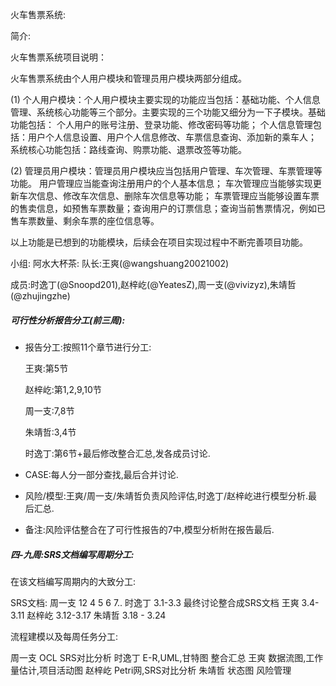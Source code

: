 火车售票系统:

简介:

火车售票系统项目说明：

火车售票系统由个人用户模块和管理员用户模块两部分组成。

(1)	个人用户模块：个人用户模块主要实现的功能应当包括：基础功能、个人信息管理、系统核心功能等三个部分。主要实现的三个功能又细分为一下子模块。基础功能包括：
个人用户的账号注册、登录功能、修改密码等功能；
个人信息管理包括：用户个人信息设置、用户个人信息修改、车票信息查询、添加新的乘车人；
系统核心功能包括：路线查询、购票功能、退票改签等功能。

(2)	管理员用户模块：管理员用户模块应当包括用户管理、车次管理、车票管理等功能。
用户管理应当能查询注册用户的个人基本信息；
车次管理应当能够实现更新车次信息、修改车次信息、删除车次信息等功能；
车票管理应当能够设置车票的售卖信息，如预售车票数量；查询用户的订票信息；查询当前售票情况，例如已售车票数量、剩余车票的座位信息等。

以上功能是已想到的功能模块，后续会在项目实现过程中不断完善项目功能。



小组: 阿水大杯茶:
队长:王爽(@wangshuang20021002)

成员:时逸丁(@Snoopd201),赵梓屹(@YeatesZ),周一支(@vivizyz),朱靖哲(@zhujingzhe)



##### 可行性分析报告分工(前三周):

+ 报告分工:按照11个章节进行分工:

  王爽:第5节

  赵梓屹:第1,2,9,10节

  周一支:7,8节

  朱靖哲:3,4节

  时逸丁:第6节+最后修改整合汇总,发各成员讨论.

+ CASE:每人分一部分查找,最后合并讨论.

+ 风险/模型:王爽/周一支/朱靖哲负责风险评估,时逸丁/赵梓屹进行模型分析.最后汇总.
+ 备注:风险评估整合在了可行性报告的7中,模型分析附在报告最后.



##### 四-九周:SRS文档编写周期分工:

在该文档编写周期内的大致分工:

SRS文档:
周一支 12 4 5 6 7..
时逸丁 3.1-3.3 最终讨论整合成SRS文档
王爽 3.4-3.11
赵梓屹 3.12-3.17
朱靖哲 3.18 - 3.24



流程建模以及每周任务分工:

周一支 OCL SRS对比分析
时逸丁 E-R,UML,甘特图 整合汇总 
王爽 数据流图,工作量估计,项目活动图
赵梓屹 Petri网,SRS对比分析
朱靖哲 状态图 风险管理

